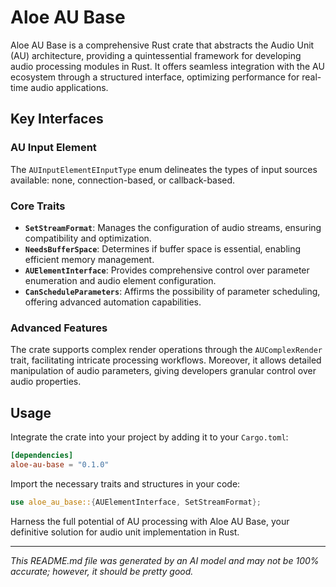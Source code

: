 # Aloe AU Base

Aloe AU Base is a comprehensive Rust crate that abstracts the Audio Unit (AU) architecture, providing a quintessential framework for developing audio processing modules in Rust. It offers seamless integration with the AU ecosystem through a structured interface, optimizing performance for real-time audio applications.

## Key Interfaces

### AU Input Element

The `AUInputElementEInputType` enum delineates the types of input sources available: none, connection-based, or callback-based.

### Core Traits

- **`SetStreamFormat`**: Manages the configuration of audio streams, ensuring compatibility and optimization.
- **`NeedsBufferSpace`**: Determines if buffer space is essential, enabling efficient memory management.
- **`AUElementInterface`**: Provides comprehensive control over parameter enumeration and audio element configuration.
- **`CanScheduleParameters`**: Affirms the possibility of parameter scheduling, offering advanced automation capabilities.

### Advanced Features

The crate supports complex render operations through the `AUComplexRender` trait, facilitating intricate processing workflows. Moreover, it allows detailed manipulation of audio parameters, giving developers granular control over audio properties.

## Usage

Integrate the crate into your project by adding it to your `Cargo.toml`:

```toml
[dependencies]
aloe-au-base = "0.1.0"
```

Import the necessary traits and structures in your code:

```rust
use aloe_au_base::{AUElementInterface, SetStreamFormat};
```

Harness the full potential of AU processing with Aloe AU Base, your definitive solution for audio unit implementation in Rust.

---
*This README.md file was generated by an AI model and may not be 100% accurate; however, it should be pretty good.*